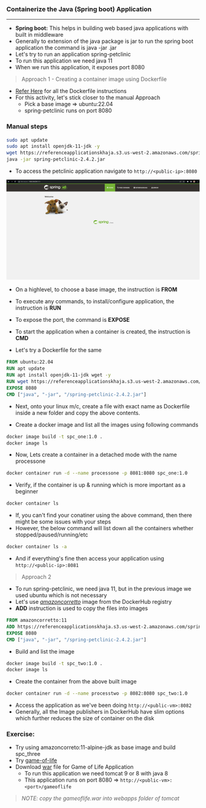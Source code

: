 ### Containerize the Java (Spring boot) Application
----------------------------------------------------

* **Spring boot:** This helps in building web based java applications with built in middleware
* Generally to extension of the java package is jar to run the spring boot application the command is java -jar <package>.jar
* Let's try to run an application spring-petclinic
* To run this application we need java 11
* When we run this application, it exposes port 8080

> Approach 1 - Creating a container image using Dockerfile

* [Refer Here](https://docs.docker.com/engine/reference/builder/) for all the Dockerfile instructions
* For this activity, let's stick closer to the manual Approach
    * Pick a base image => ubuntu:22.04
    * spring-petclinic runs on port 8080

### Manual steps
```bash
sudo apt update
sudo apt install openjdk-11-jdk -y
wget https://referenceapplicationskhaja.s3.us-west-2.amazonaws.com/spring-petclinic-2.4.2.jar
java -jar spring-petclinic-2.4.2.jar
```

* To access the petclinic application navigate to ```http://<public-ip>:8080```

![Preview](./Images/spc_webpage.png)

* On a highlevel, to choose a base image, the instruction is **FROM**
* To execute any commands, to install/configure application, the instruction is **RUN**
* To expose the port, the command is **EXPOSE**
* To start the application when a container is created, the instruction is **CMD**

* Let's try a Dockerfile for the same
```Dockerfile
FROM ubuntu:22.04
RUN apt update
RUN apt install openjdk-11-jdk wget -y
RUN wget https://referenceapplicationskhaja.s3.us-west-2.amazonaws.com/spring-petclinic-2.4.2.jar
EXPOSE 8080
CMD ["java", "-jar", "/spring-petclinic-2.4.2.jar"]
```

* Next, onto your linux m/c, create a file with exact name as Dockerfile inside a new folder and copy the above contents. 

* Create a docker image and list all the images using following commands
```bash
docker image build -t spc_one:1.0 .
docker image ls
```

* Now, Lets create a container in a detached mode with the name processone
```bash
docker container run -d --name processone -p 8081:8080 spc_one:1.0
```
* Verify, if the container is up & running which is more important as a beginner
```bash
docker container ls
```
* If, you can't find your conatiner using the above command, then there might be some issues with your steps
* However, the below command will list down all the containers whether stopped/paused/running/etc
```bash
docker container ls -a
```

* And if everything's fine then access your application using ```http://<public-ip>:8081```

> Approach 2

* To run spring-petclinic, we need java 11, but in the previous image we used ubuntu which is not necessary
* Let's use _[amazoncorretto](https://hub.docker.com/_/amazoncorretto)_ image from the DockerHub registry
* **ADD** instruction is used to copy the files into images

```Dockerfile
FROM amazoncorretto:11
ADD https://referenceapplicationskhaja.s3.us-west-2.amazonaws.com/spring-petclinic-2.4.2.jar /spring-petclinic-2.4.2.jar
EXPOSE 8080
CMD ["java", "-jar", "/spring-petclinic-2.4.2.jar"]
```

* Build and list the image
```bash
docker image build -t spc_two:1.0 .
docker image ls
```

* Create the container from the above built image
```bash
docker container run -d --name processtwo -p 8082:8080 spc_two:1.0
```
* Access the application as we've been doing ```http://<public-vm>:8082```
* Generally, all the Image publishers in DockerHub have slim options which further reduces the size of container on the disk

### Exercise:
* Try using amazoncorreto:11-alpine-jdk as base image and build spc_three
* Try [game-of-life](https://github.com/wakaleo/game-of-life)
* Download [war](https://referenceapplicationskhaja.s3.us-west-2.amazonaws.com/gameoflife.war) file for Game of Life Application
    * To run this application we need tomcat 9 or 8 with java 8
    * This application runs on port 8080 => ```http://<public-vm>:<port>/gameoflife```

> *NOTE: copy the gameoflife.war into webapps folder of tomcat*
